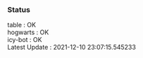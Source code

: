 ### Status


table : OK  
hogwarts : OK  
icy-bot : OK  
Latest Update : 2021-12-10 23:07:15.545233
